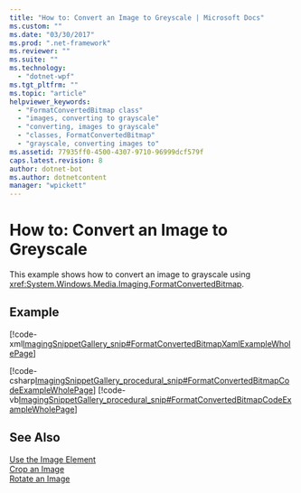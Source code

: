 ```yaml
---
title: "How to: Convert an Image to Greyscale | Microsoft Docs"
ms.custom: ""
ms.date: "03/30/2017"
ms.prod: ".net-framework"
ms.reviewer: ""
ms.suite: ""
ms.technology: 
  - "dotnet-wpf"
ms.tgt_pltfrm: ""
ms.topic: "article"
helpviewer_keywords: 
  - "FormatConvertedBitmap class"
  - "images, converting to grayscale"
  - "converting, images to grayscale"
  - "classes, FormatConvertedBitmap"
  - "grayscale, converting images to"
ms.assetid: 77935ff0-4500-4307-9710-96999dcf579f
caps.latest.revision: 8
author: dotnet-bot
ms.author: dotnetcontent
manager: "wpickett"
---
```

# How to: Convert an Image to Greyscale
This example shows how to convert an image to grayscale using <xref:System.Windows.Media.Imaging.FormatConvertedBitmap>.  
  
## Example  
 [!code-xml[ImagingSnippetGallery_snip#FormatConvertedBitmapXamlExampleWholePage](../../../../samples/snippets/csharp/VS_Snippets_Wpf/ImagingSnippetGallery_snip/CS/FormatConvertedBitmapExample.xaml#formatconvertedbitmapxamlexamplewholepage)]  
  
 [!code-csharp[ImagingSnippetGallery_procedural_snip#FormatConvertedBitmapCodeExampleWholePage](../../../../samples/snippets/csharp/VS_Snippets_Wpf/ImagingSnippetGallery_procedural_snip/CSharp/FormatConvertedBitmapExample.cs#formatconvertedbitmapcodeexamplewholepage)]
 [!code-vb[ImagingSnippetGallery_procedural_snip#FormatConvertedBitmapCodeExampleWholePage](../../../../samples/snippets/visualbasic/VS_Snippets_Wpf/ImagingSnippetGallery_procedural_snip/VB/FormatConvertedBitmapExample.vb#formatconvertedbitmapcodeexamplewholepage)]  
  
## See Also  
 [Use the Image Element](../../../../docs/framework/wpf/controls/how-to-use-the-image-element.md)   
 [Crop an Image](../../../../docs/framework/wpf/controls/how-to-crop-an-image.md)   
 [Rotate an Image](../../../../docs/framework/wpf/controls/how-to-rotate-an-image.md)
